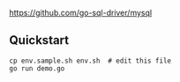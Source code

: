 https://github.com/go-sql-driver/mysql

## Quickstart

```
cp env.sample.sh env.sh  # edit this file
go run demo.go
```